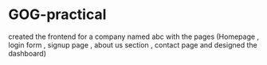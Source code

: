 # GOG-practical
created the frontend for a company named abc with the pages (Homepage , login form , signup page , about us section , contact page and designed the dashboard)
